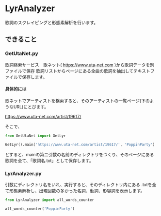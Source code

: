 # LyrAnalyzer
歌詞のスクレイピングと形態素解析を行います。

## できること
### GetUtaNet.py
歌詞検索サービス　歌ネット( https://www.uta-net.com )から歌詞データを別ファイルで保存 
歌詞リストからページにある全曲の歌詞を抽出してテキストファイルで保存します。

#### 具体的には
歌ネットでアーティストを検索すると、そのアーティストの一覧ページ(下のようなURL)にとびます。

https://www.uta-net.com/artist/19617/

そこで、
```python
from GetUtaNet import GetLyr

GetLyr().main('https://www.uta-net.com/artist/19617/', 'PoppinParty')
```
とすると、mainの第二引数の名前のディレクトリをつくり、そのページにある歌詞を全て、「歌詞名.txt」として保存します。

### LyrAnalyzer.py
 引数にディレクトリ名をいれ、実行すると、そのディレクトリ内にある .txtを全て形態素解析し、出現回数の多かった名詞、動詞、形容詞を表示します。
```python
from LyrAnalyzer import all_words_counter

all_words_counter('PoppinParty')
```
